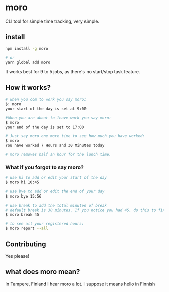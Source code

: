 # moro
CLI tool for simple time tracking, very simple.

## install

```bash
npm install -g moro

# or
yarn global add moro
```
It works best for 9 to 5 jobs, as there's no start/stop task feature.

## How it works?

```bash
# when you com to work you say moro:
$: moro
your start of the day is set at 9:00

#When you are about to leave work you say moro:
$ moro
your end of the day is set to 17:00

# Just say moro one more time to see how much you have worked:
$ moro
You have worked 7 Hours and 30 Minutes today

# moro removes half an hour for the lunch time.
```


### What if you forgot to say moro?

```bash
# use hi to add or edit your start of the day
$ moro hi 10:45

# use bye to add or edit the end of your day
$ moro bye 15:56

# use break to add the total minutes of break
# default break is 30 minutes. If you notice you had 45, do this to fix it
$ moro break 45

# to see all your registered hours:
$ moro report --all
```

## Contributing
Yes please!

## what does moro mean?
In Tampere, Finland I hear moro a lot. I suppose it means hello in Finnish
